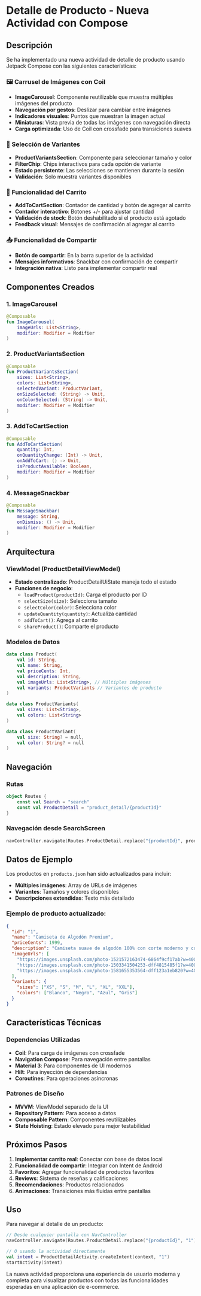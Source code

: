 # Detalle de Producto - Nueva Actividad con Compose

## Descripción

Se ha implementado una nueva actividad de detalle de producto usando Jetpack Compose con las siguientes características:

### 🖼️ Carrusel de Imágenes con Coil
- **ImageCarousel**: Componente reutilizable que muestra múltiples imágenes del producto
- **Navegación por gestos**: Deslizar para cambiar entre imágenes
- **Indicadores visuales**: Puntos que muestran la imagen actual
- **Miniaturas**: Vista previa de todas las imágenes con navegación directa
- **Carga optimizada**: Uso de Coil con crossfade para transiciones suaves

### 🎨 Selección de Variantes
- **ProductVariantsSection**: Componente para seleccionar tamaño y color
- **FilterChip**: Chips interactivos para cada opción de variante
- **Estado persistente**: Las selecciones se mantienen durante la sesión
- **Validación**: Solo muestra variantes disponibles

### 🛒 Funcionalidad del Carrito
- **AddToCartSection**: Contador de cantidad y botón de agregar al carrito
- **Contador interactivo**: Botones +/- para ajustar cantidad
- **Validación de stock**: Botón deshabilitado si el producto está agotado
- **Feedback visual**: Mensajes de confirmación al agregar al carrito

### 📤 Funcionalidad de Compartir
- **Botón de compartir**: En la barra superior de la actividad
- **Mensajes informativos**: Snackbar con confirmación de compartir
- **Integración nativa**: Listo para implementar compartir real

## Componentes Creados

### 1. ImageCarousel
```kotlin
@Composable
fun ImageCarousel(
    imageUrls: List<String>,
    modifier: Modifier = Modifier
)
```

### 2. ProductVariantsSection
```kotlin
@Composable
fun ProductVariantsSection(
    sizes: List<String>,
    colors: List<String>,
    selectedVariant: ProductVariant,
    onSizeSelected: (String) -> Unit,
    onColorSelected: (String) -> Unit,
    modifier: Modifier = Modifier
)
```

### 3. AddToCartSection
```kotlin
@Composable
fun AddToCartSection(
    quantity: Int,
    onQuantityChange: (Int) -> Unit,
    onAddToCart: () -> Unit,
    isProductAvailable: Boolean,
    modifier: Modifier = Modifier
)
```

### 4. MessageSnackbar
```kotlin
@Composable
fun MessageSnackbar(
    message: String,
    onDismiss: () -> Unit,
    modifier: Modifier = Modifier
)
```

## Arquitectura

### ViewModel (ProductDetailViewModel)
- **Estado centralizado**: ProductDetailUiState maneja todo el estado
- **Funciones de negocio**: 
  - `loadProduct(productId)`: Carga el producto por ID
  - `selectSize(size)`: Selecciona tamaño
  - `selectColor(color)`: Selecciona color
  - `updateQuantity(quantity)`: Actualiza cantidad
  - `addToCart()`: Agrega al carrito
  - `shareProduct()`: Comparte el producto

### Modelos de Datos
```kotlin
data class Product(
    val id: String,
    val name: String,
    val priceCents: Int,
    val description: String,
    val imageUrls: List<String>, // Múltiples imágenes
    val variants: ProductVariants // Variantes de producto
)

data class ProductVariants(
    val sizes: List<String>,
    val colors: List<String>
)

data class ProductVariant(
    val size: String? = null,
    val color: String? = null
)
```

## Navegación

### Rutas
```kotlin
object Routes {
    const val Search = "search"
    const val ProductDetail = "product_detail/{productId}"
}
```

### Navegación desde SearchScreen
```kotlin
navController.navigate(Routes.ProductDetail.replace("{productId}", product.id))
```

## Datos de Ejemplo

Los productos en `products.json` han sido actualizados para incluir:
- **Múltiples imágenes**: Array de URLs de imágenes
- **Variantes**: Tamaños y colores disponibles
- **Descripciones extendidas**: Texto más detallado

### Ejemplo de producto actualizado:
```json
{
  "id": "1",
  "name": "Camiseta de Algodón Premium",
  "priceCents": 1999,
  "description": "Camiseta suave de algodón 100% con corte moderno y cómodo...",
  "imageUrls": [
    "https://images.unsplash.com/photo-1521572163474-6864f9cf17ab?w=400&h=400&fit=crop",
    "https://images.unsplash.com/photo-1503341504253-dff4815485f1?w=400&h=400&fit=crop",
    "https://images.unsplash.com/photo-1581655353564-dff123a1eb820?w=400&h=400&fit=crop"
  ],
  "variants": {
    "sizes": ["XS", "S", "M", "L", "XL", "XXL"],
    "colors": ["Blanco", "Negro", "Azul", "Gris"]
  }
}
```

## Características Técnicas

### Dependencias Utilizadas
- **Coil**: Para carga de imágenes con crossfade
- **Navigation Compose**: Para navegación entre pantallas
- **Material 3**: Para componentes de UI modernos
- **Hilt**: Para inyección de dependencias
- **Coroutines**: Para operaciones asíncronas

### Patrones de Diseño
- **MVVM**: ViewModel separado de la UI
- **Repository Pattern**: Para acceso a datos
- **Composable Pattern**: Componentes reutilizables
- **State Hoisting**: Estado elevado para mejor testabilidad

## Próximos Pasos

1. **Implementar carrito real**: Conectar con base de datos local
2. **Funcionalidad de compartir**: Integrar con Intent de Android
3. **Favoritos**: Agregar funcionalidad de productos favoritos
4. **Reviews**: Sistema de reseñas y calificaciones
5. **Recomendaciones**: Productos relacionados
6. **Animaciones**: Transiciones más fluidas entre pantallas

## Uso

Para navegar al detalle de un producto:

```kotlin
// Desde cualquier pantalla con NavController
navController.navigate(Routes.ProductDetail.replace("{productId}", "1"))

// O usando la actividad directamente
val intent = ProductDetailActivity.createIntent(context, "1")
startActivity(intent)
```

La nueva actividad proporciona una experiencia de usuario moderna y completa para visualizar productos con todas las funcionalidades esperadas en una aplicación de e-commerce.
